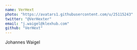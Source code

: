 ```yaml
---
name: VerHext
photo: "https://avatars1.githubusercontent.com/u/25115243"
twitter: "@VerHexter"
email: "j.waigel@klexhub.com"
github: "VerHext"
---
```


Johannes Waigel

